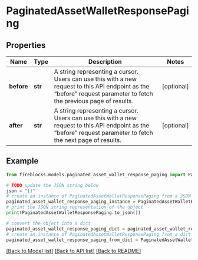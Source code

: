 # PaginatedAssetWalletResponsePaging


## Properties

Name | Type | Description | Notes
------------ | ------------- | ------------- | -------------
**before** | **str** | A string representing a cursor. Users can use this with a new request to this API endpoint as the “before” request parameter to fetch the previous page of results. | [optional] 
**after** | **str** | A string representing a cursor. Users can use this with a new request to this API endpoint as the “before” request parameter to fetch the next page of results. | [optional] 

## Example

```python
from fireblocks.models.paginated_asset_wallet_response_paging import PaginatedAssetWalletResponsePaging

# TODO update the JSON string below
json = "{}"
# create an instance of PaginatedAssetWalletResponsePaging from a JSON string
paginated_asset_wallet_response_paging_instance = PaginatedAssetWalletResponsePaging.from_json(json)
# print the JSON string representation of the object
print(PaginatedAssetWalletResponsePaging.to_json())

# convert the object into a dict
paginated_asset_wallet_response_paging_dict = paginated_asset_wallet_response_paging_instance.to_dict()
# create an instance of PaginatedAssetWalletResponsePaging from a dict
paginated_asset_wallet_response_paging_from_dict = PaginatedAssetWalletResponsePaging.from_dict(paginated_asset_wallet_response_paging_dict)
```
[[Back to Model list]](../README.md#documentation-for-models) [[Back to API list]](../README.md#documentation-for-api-endpoints) [[Back to README]](../README.md)



